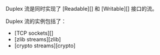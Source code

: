 <!-- YAML
added: v0.9.4
changes:
  - version: v6.8.0
    pr-url: https://github.com/nodejs/node/pull/8834
    description: Instances of `Duplex` now return `true` when
                 checking `instanceof stream.Writable`.
-->

<!--type=class-->

Duplex 流是同时实现了 [Readable][] 和
[Writable][] 接口的流。

Duplex 流的实例包括了：

* [TCP sockets][]
* [zlib streams][zlib]
* [crypto streams][crypto]

